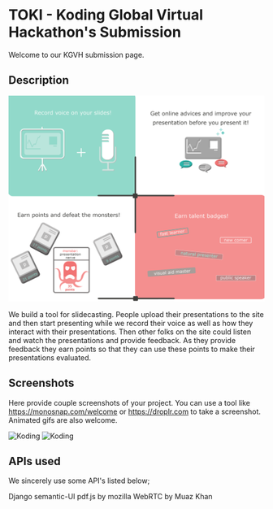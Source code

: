 # TOKI - Koding Global Virtual Hackathon's Submission

Welcome to our KGVH submission page.

## Description

[![Presenteds](/images/desk.png?raw=true "Presenteds")](http://uekkbf02d1db.ertank.koding.io:8000/)

We build a tool for slidecasting. People upload their presentations to the site and then start presenting while we record their voice as well as how they interact with their presentations. Then other folks on the site could listen and watch the presentations and provide feedback. As they provide feedback they earn points so that they can use these points to make their presentations evaluated. 

## Screenshots

Here provide couple screenshots of your project. You can use a tool like https://monosnap.com/welcome or https://droplr.com to take a screenshot. Animated gifs are also welcome.

![Koding](https://koding.com/a/site.landing/images/slideshow/2x/ss-terminal.png "Koding")
![Koding](https://koding.com/a/site.landing/images/slideshow/2x/ss-ide.png "Koding")

## APIs used

We sincerely use some API's listed below;

Django
semantic-UI
pdf.js by mozilla
WebRTC by Muaz Khan


